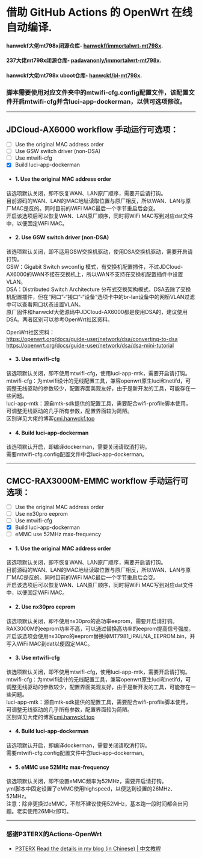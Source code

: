 # 借助 GitHub Actions 的 OpenWrt 在线自动编译.

#### hanwckf大佬mt798x闭源仓库- [hanwckf/immortalwrt-mt798x](https://github.com/hanwckf/immortalwrt-mt798x).

#### 237大佬mt798x闭源仓库- [padavanonly/immortalwrt-mt798x](https://github.com/padavanonly/immortalwrt-mt798x).

#### hanwckf大佬mt798x uboot仓库- [hanwckf/bl-mt798x](https://github.com/hanwckf/bl-mt798x).


### 脚本需要使用对应文件夹中的mtwifi-cfg.config配置文件，该配置文件开启mtwifi-cfg并含luci-app-dockerman，以供可选项修改。
---
## JDCloud-AX6000 workflow 手动运行可选项：
- [ ] Use the original MAC address order
- [ ] Use GSW switch driver (non-DSA)
- [ ] Use mtwifi-cfg
- [x] Build luci-app-dockerman

- #### 1. Use the original MAC address order
该选项默认关闭，即不恢复WAN、LAN原厂顺序，需要开启请打钩。  
目前源码的WAN、LAN的MAC地址读取位置与原厂相反，所以WAN、LAN与原厂MAC是反的。同时目前的WiFi MAC最后一个字节重启后会变。  
开启该选项后可以恢复WAN、LAN原厂顺序，同时将WiFi MAC写到对应dat文件中，以便固定WiFi MAC。

- #### 2. Use GSW switch driver (non-DSA)
该选项默认关闭，即不适用GSW交换机驱动，使用DSA交换机驱动，需要开启请打钩。  
GSW：Gigabit Switch swconfig 模式，有交换机配置插件，不过JDCloud-AX6000的WAN不接在交换机上，所以WAN不支持在交换机配置插件中设置VLAN。  
DSA：Distributed Switch Architecture 分布式交换架构模式，DSA去除了交换机配置插件，但在“网口”-“接口”-“设备”选项卡中的br-lan设备中的网桥VLAN过滤中可以查看网口状态设置VLAN。  
原厂固件和hanwckf大佬源码中JDCloud-AX6000都是使用DSA的，建议使用DSA。两者区别可以参考OpenWrt社区资料。  

OpenWrt社区资料：  
https://openwrt.org/docs/guide-user/network/dsa/converting-to-dsa  
https://openwrt.org/docs/guide-user/network/dsa/dsa-mini-tutorial  

- #### 3. Use mtwifi-cfg
该选项默认关闭，即不使用mtwifi-cfg，使用luci-app-mtk，需要开启请打钩。  
mtwifi-cfg：为mtwifi设计的无线配置工具，兼容openwrt原生luci和netifd，可调整无线驱动的参数较少，配置界面美观友好，由于是新开发的工具，可能存在一些问题。  
luci-app-mtk：源自mtk-sdk提供的配置工具，需要配合wifi-profile脚本使用，可调整无线驱动的几乎所有参数，配置界面较为简陋。  
区别详见大佬的博客[cmi.hanwckf.top](https://cmi.hanwckf.top/p/immortalwrt-mt798x/#mtwifi%E6%97%A0%E7%BA%BF%E9%85%8D%E7%BD%AE%E5%B7%A5%E5%85%B7%E8%AF%B4%E6%98%8E)

- #### 4. Build luci-app-dockerman
该选项默认开启，即编译dockerman，需要关闭请取消打钩。  
需要mtwifi-cfg.config配置文件中含luci-app-dockerman。

---
## CMCC-RAX3000M-EMMC workflow 手动运行可选项：
- [ ] Use the original MAC address order
- [ ] Use nx30pro eeprom
- [ ] Use mtwifi-cfg
- [x] Build luci-app-dockerman
- [ ] eMMC use 52MHz max-frequency

- #### 1. Use the original MAC address order
该选项默认关闭，即不恢复WAN、LAN原厂顺序，需要开启请打钩。  
目前源码的WAN、LAN的MAC地址读取位置与原厂相反，所以WAN、LAN与原厂MAC是反的。同时目前的WiFi MAC最后一个字节重启后会变。  
开启该选项后可以恢复WAN、LAN原厂顺序，同时将WiFi MAC写到对应dat文件中，以便固定WiFi MAC。

- #### 2. Use nx30pro eeprom
该选项默认关闭，即不使用nx30pro的高功率eeprom，需要开启请打钩。  
RAX3000M的eeprom功率不高，可以通过替换高功率的eeprom提高信号强度。  
开启该选项会使用nx30pro的eeprom替换掉MT7981_iPAiLNA_EEPROM.bin，并写入WiFi MAC到dat以便固定MAC。

- #### 3. Use mtwifi-cfg
该选项默认关闭，即不使用mtwifi-cfg，使用luci-app-mtk，需要开启请打钩。  
mtwifi-cfg：为mtwifi设计的无线配置工具，兼容openwrt原生luci和netifd，可调整无线驱动的参数较少，配置界面美观友好，由于是新开发的工具，可能存在一些问题。  
luci-app-mtk：源自mtk-sdk提供的配置工具，需要配合wifi-profile脚本使用，可调整无线驱动的几乎所有参数，配置界面较为简陋。  
区别详见大佬的博客[cmi.hanwckf.top](https://cmi.hanwckf.top/p/immortalwrt-mt798x/#mtwifi%E6%97%A0%E7%BA%BF%E9%85%8D%E7%BD%AE%E5%B7%A5%E5%85%B7%E8%AF%B4%E6%98%8E)

- #### 4. Build luci-app-dockerman
该选项默认开启，即编译dockerman，需要关闭请取消打钩。  
需要mtwifi-cfg.config配置文件中含luci-app-dockerman。


- #### 5. eMMC use 52MHz max-frequency
该选项默认关闭，即不设置eMMC频率为52MHz，需要开启请打钩。  
yml脚本中固定设置了eMMC使用highspeed，以便达到设置的26MHz、52MHz。  
注意：除非更换过eMMC，不然不建议使用52MHz，基本跑一段时间都会出问题。老实使用26MHz即可。

---
### 感谢P3TERX的Actions-OpenWrt
- [P3TERX](https://github.com/P3TERX/Actions-OpenWrt)
[Read the details in my blog (in Chinese) | 中文教程](https://p3terx.com/archives/build-openwrt-with-github-actions.html)
